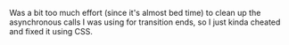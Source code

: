 Was a bit too much effort (since it's almost bed time) to clean up the asynchronous calls I was using for transition ends, so I just kinda cheated and fixed it using CSS.
